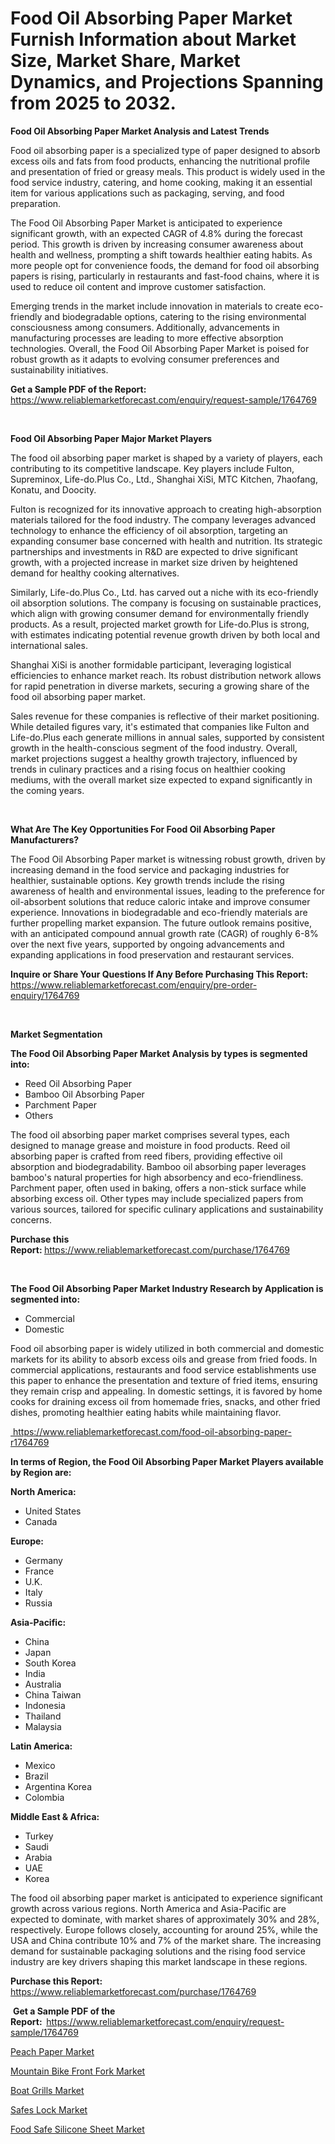 <p><h1>Food Oil Absorbing Paper Market Furnish Information about Market Size, Market Share, Market Dynamics, and Projections Spanning from 2025 to 2032.</h1></p><p><strong>Food Oil Absorbing Paper Market Analysis and Latest Trends</strong></p>
<p><p>Food oil absorbing paper is a specialized type of paper designed to absorb excess oils and fats from food products, enhancing the nutritional profile and presentation of fried or greasy meals. This product is widely used in the food service industry, catering, and home cooking, making it an essential item for various applications such as packaging, serving, and food preparation.</p><p>The Food Oil Absorbing Paper Market is anticipated to experience significant growth, with an expected CAGR of 4.8% during the forecast period. This growth is driven by increasing consumer awareness about health and wellness, prompting a shift towards healthier eating habits. As more people opt for convenience foods, the demand for food oil absorbing papers is rising, particularly in restaurants and fast-food chains, where it is used to reduce oil content and improve customer satisfaction.</p><p>Emerging trends in the market include innovation in materials to create eco-friendly and biodegradable options, catering to the rising environmental consciousness among consumers. Additionally, advancements in manufacturing processes are leading to more effective absorption technologies. Overall, the Food Oil Absorbing Paper Market is poised for robust growth as it adapts to evolving consumer preferences and sustainability initiatives.</p></p>
<p><strong>Get a Sample PDF of the Report:&nbsp;</strong> <a href="https://www.reliablemarketforecast.com/enquiry/request-sample/1764769?utm_campaign=1110&utm_medium=2&utm_source=Github&utm_content=ia&utm_term=05042025&utm_id=food-oil-absorbing-paper">https://www.reliablemarketforecast.com/enquiry/request-sample/1764769</a></p>
<p>&nbsp;</p>
<p><strong>Food Oil Absorbing Paper Major Market Players</strong></p>
<p><p>The food oil absorbing paper market is shaped by a variety of players, each contributing to its competitive landscape. Key players include Fulton, Supreminox, Life-do.Plus Co., Ltd., Shanghai XiSi, MTC Kitchen, 7haofang, Konatu, and Doocity.</p><p>Fulton is recognized for its innovative approach to creating high-absorption materials tailored for the food industry. The company leverages advanced technology to enhance the efficiency of oil absorption, targeting an expanding consumer base concerned with health and nutrition. Its strategic partnerships and investments in R&D are expected to drive significant growth, with a projected increase in market size driven by heightened demand for healthy cooking alternatives.</p><p>Similarly, Life-do.Plus Co., Ltd. has carved out a niche with its eco-friendly oil absorption solutions. The company is focusing on sustainable practices, which align with growing consumer demand for environmentally friendly products. As a result, projected market growth for Life-do.Plus is strong, with estimates indicating potential revenue growth driven by both local and international sales.</p><p>Shanghai XiSi is another formidable participant, leveraging logistical efficiencies to enhance market reach. Its robust distribution network allows for rapid penetration in diverse markets, securing a growing share of the food oil absorbing paper market.</p><p>Sales revenue for these companies is reflective of their market positioning. While detailed figures vary, it's estimated that companies like Fulton and Life-do.Plus each generate millions in annual sales, supported by consistent growth in the health-conscious segment of the food industry. Overall, market projections suggest a healthy growth trajectory, influenced by trends in culinary practices and a rising focus on healthier cooking mediums, with the overall market size expected to expand significantly in the coming years.</p></p>
<p>&nbsp;</p>
<p><strong>What Are The Key Opportunities For Food Oil Absorbing Paper Manufacturers?</strong></p>
<p><p>The Food Oil Absorbing Paper market is witnessing robust growth, driven by increasing demand in the food service and packaging industries for healthier, sustainable options. Key growth trends include the rising awareness of health and environmental issues, leading to the preference for oil-absorbent solutions that reduce caloric intake and improve consumer experience. Innovations in biodegradable and eco-friendly materials are further propelling market expansion. The future outlook remains positive, with an anticipated compound annual growth rate (CAGR) of roughly 6-8% over the next five years, supported by ongoing advancements and expanding applications in food preservation and restaurant services.</p></p>
<p><strong>Inquire or Share Your Questions If Any Before Purchasing This Report:</strong> <a href="https://www.reliablemarketforecast.com/enquiry/pre-order-enquiry/1764769?utm_campaign=1110&utm_medium=2&utm_source=Github&utm_content=ia&utm_term=05042025&utm_id=food-oil-absorbing-paper">https://www.reliablemarketforecast.com/enquiry/pre-order-enquiry/1764769</a></p>
<p>&nbsp;</p>
<p><strong>Market Segmentation</strong></p>
<p><strong>The Food Oil Absorbing Paper Market Analysis by types is segmented into:</strong></p>
<p><ul><li>Reed Oil Absorbing Paper</li><li>Bamboo Oil Absorbing Paper</li><li>Parchment Paper</li><li>Others</li></ul></p>
<p><p>The food oil absorbing paper market comprises several types, each designed to manage grease and moisture in food products. Reed oil absorbing paper is crafted from reed fibers, providing effective oil absorption and biodegradability. Bamboo oil absorbing paper leverages bamboo's natural properties for high absorbency and eco-friendliness. Parchment paper, often used in baking, offers a non-stick surface while absorbing excess oil. Other types may include specialized papers from various sources, tailored for specific culinary applications and sustainability concerns.</p></p>
<p><strong>Purchase this Report:&nbsp;</strong><a href="https://www.reliablemarketforecast.com/purchase/1764769?utm_campaign=1110&utm_medium=2&utm_source=Github&utm_content=ia&utm_term=05042025&utm_id=food-oil-absorbing-paper">https://www.reliablemarketforecast.com/purchase/1764769</a></p>
<p>&nbsp;</p>
<p><strong>The Food Oil Absorbing Paper Market Industry Research by Application is segmented into:</strong></p>
<p><ul><li>Commercial</li><li>Domestic</li></ul></p>
<p><p>Food oil absorbing paper is widely utilized in both commercial and domestic markets for its ability to absorb excess oils and grease from fried foods. In commercial applications, restaurants and food service establishments use this paper to enhance the presentation and texture of fried items, ensuring they remain crisp and appealing. In domestic settings, it is favored by home cooks for draining excess oil from homemade fries, snacks, and other fried dishes, promoting healthier eating habits while maintaining flavor.</p></p>
<p><a href="https://www.reliablemarketforecast.com/food-oil-absorbing-paper-r1764769?utm_campaign=1110&utm_medium=2&utm_source=Github&utm_content=ia&utm_term=05042025&utm_id=food-oil-absorbing-paper">&nbsp;https://www.reliablemarketforecast.com/food-oil-absorbing-paper-r1764769</a></p>
<p><strong>In terms of Region, the Food Oil Absorbing Paper Market Players available by Region are:</strong></p>
<p>
    <p> <strong> North America: </strong>
        <ul>
            <li>United States</li>
            <li>Canada</li>
        </ul>
        </p> 
    <p> <strong> Europe: </strong>
        <ul>
            <li>Germany</li>
            <li>France</li>
            <li>U.K.</li>
            <li>Italy</li>
            <li>Russia</li>
        </ul>
        </p> 
    <p> <strong> Asia-Pacific: </strong>
        <ul>
            <li>China</li>
            <li>Japan</li>
            <li>South Korea</li>
            <li>India</li>
            <li>Australia</li>
            <li>China Taiwan</li>
            <li>Indonesia</li>
            <li>Thailand</li>
            <li>Malaysia</li>
        </ul>
        </p> 
    <p> <strong> Latin America: </strong>
        <ul>
            <li>Mexico</li>
            <li>Brazil</li>
            <li>Argentina Korea</li>
            <li>Colombia</li>
        </ul>
        </p> 
    <p> <strong> Middle East & Africa: </strong>
        <ul>
            <li>Turkey</li>
            <li>Saudi</li>
            <li>Arabia</li>
            <li>UAE</li>
            <li>Korea</li>
        </ul>
    </p>
    </p>
<p><p>The food oil absorbing paper market is anticipated to experience significant growth across various regions. North America and Asia-Pacific are expected to dominate, with market shares of approximately 30% and 28%, respectively. Europe follows closely, accounting for around 25%, while the USA and China contribute 10% and 7% of the market share. The increasing demand for sustainable packaging solutions and the rising food service industry are key drivers shaping this market landscape in these regions.</p></p>
<p><strong>Purchase this Report: </strong><a href="https://www.reliablemarketforecast.com/purchase/1764769?utm_campaign=1110&utm_medium=2&utm_source=Github&utm_content=ia&utm_term=05042025&utm_id=food-oil-absorbing-paper">https://www.reliablemarketforecast.com/purchase/1764769</a></p>
<p>&nbsp;<strong>Get a Sample PDF of the Report:&nbsp;&nbsp;</strong><a href="https://www.reliablemarketforecast.com/enquiry/request-sample/1764769?utm_campaign=1110&utm_medium=2&utm_source=Github&utm_content=ia&utm_term=05042025&utm_id=food-oil-absorbing-paper">https://www.reliablemarketforecast.com/enquiry/request-sample/1764769</a></p>
<p><strong></strong></p>
<p><p><a href="https://github.com/prumrupear/Market-Research-Report-List-1/blob/main/peach-paper-market.md?utm_campaign=1110&utm_medium=2&utm_source=Github&utm_content=ia&utm_term=05042025&utm_id=food-oil-absorbing-paper">Peach Paper Market</a></p><p><a href="https://github.com/romeoacuffap/Market-Research-Report-List-1/blob/main/mountain-bike-front-fork-market.md?utm_campaign=1110&utm_medium=2&utm_source=Github&utm_content=ia&utm_term=05042025&utm_id=food-oil-absorbing-paper">Mountain Bike Front Fork Market</a></p><p><a href="https://github.com/goreabeeran/Market-Research-Report-List-1/blob/main/boat-grills-market.md?utm_campaign=1110&utm_medium=2&utm_source=Github&utm_content=ia&utm_term=05042025&utm_id=food-oil-absorbing-paper">Boat Grills Market</a></p><p><a href="https://github.com/kelttnandan9/Market-Research-Report-List-1/blob/main/safes-lock-market.md?utm_campaign=1110&utm_medium=2&utm_source=Github&utm_content=ia&utm_term=05042025&utm_id=food-oil-absorbing-paper">Safes Lock Market</a></p><p><a href="https://github.com/klinzenisaa/Market-Research-Report-List-1/blob/main/food-safe-silicone-sheet-market.md?utm_campaign=1110&utm_medium=2&utm_source=Github&utm_content=ia&utm_term=05042025&utm_id=food-oil-absorbing-paper">Food Safe Silicone Sheet Market</a></p></p>